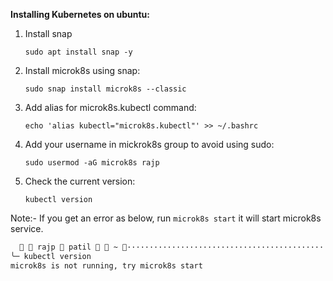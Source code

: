 **Installing Kubernetes on ubuntu:**
1. Install snap 

   `sudo apt install snap -y`
   
2. Install microk8s using snap:

   `sudo snap install microk8s --classic`
   
3. Add alias for microk8s.kubectl command:

   `echo 'alias kubectl="microk8s.kubectl"' >> ~/.bashrc`
   
4. Add your username in mickrok8s group to avoid using sudo:

   `sudo usermod -aG microk8s rajp`
   
5. Check the current version:

   `kubectl version`
   
 Note:- If you get an error as below, run `microk8s start` it will start microk8s service.
```zsh
    rajp  patil   ~ ······································································ 1 ✘  22:40:24  
╰─ kubectl version
microk8s is not running, try microk8s start
```
